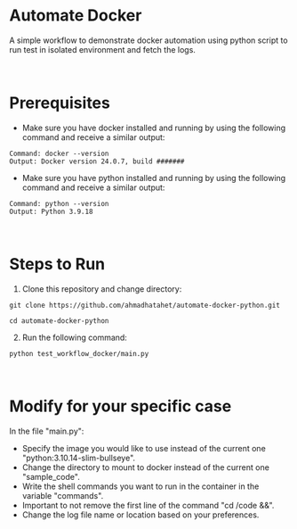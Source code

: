 # Automate Docker
A simple workflow to demonstrate docker automation using python script to run test in isolated environment and fetch the logs.

<br />

# Prerequisites
- Make sure you have docker installed and running by using the following command and receive a similar output:
```
Command: docker --version
Output: Docker version 24.0.7, build #######
```
- Make sure you have python installed and running by using the following command and receive a similar output:
```
Command: python --version
Output: Python 3.9.18
```

<br />

# Steps to Run
1. Clone this repository and change directory:
```
git clone https://github.com/ahmadhatahet/automate-docker-python.git

cd automate-docker-python
```

2. Run the following command:
```
python test_workflow_docker/main.py
```

<br />

# Modify for your specific case
In the file "main.py":
- Specify the image you would like to use instead of the current one "python:3.10.14-slim-bullseye".
- Change the directory to mount to docker instead of the current one "sample_code".
- Write the shell commands you want to run in the container in the variable "commands".
- Important to not remove the first line of the command "cd /code &&".
- Change the log file name or location based on your preferences.